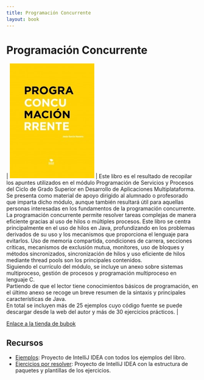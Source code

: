 ```yaml
---
title: Programación Concurrente
layout: book
---
```


# Programación Concurrente 

| ![Programación Concurrente](./img/programacion-concurrente.jpg) | Este libro es el resultado de recopilar los apuntes utilizados en el módulo Programación de Servicios y Procesos del Ciclo de Grado Superior en Desarrollo de Aplicaciones Multiplataforma. Se presenta como material de apoyo dirigido al alumnado o profesorado que imparta dicho módulo, aunque también resultará útil para aquellas personas interesadas en los fundamentos de la programación concurrente.
<br/>
La programación concurrente permite resolver tareas complejas de manera eficiente gracias al uso de hilos o múltiples procesos. Este libro se centra principalmente en el uso de hilos en Java, profundizando en los problemas derivados de su uso y los mecanismos que proporciona el lenguaje para evitarlos. Uso de memoria compartida, condiciones de carrera, secciones críticas, mecanismos de exclusión mutua, monitores, uso de bloques y métodos sincronizados, sincronización de hilos y uso eficiente de hilos mediante thread pools son los principales contenidos.
<br/>
Siguiendo el currículo del módulo, se incluye un anexo sobre sistemas multiproceso, gestión de procesos y programación multiproceso en lenguaje C.
<br/>
Partiendo de que el lector tiene conocimientos básicos de programación, en el último anexo se recoge un breve resumen de la sintaxis y principales características de Java.
<br/>
En total se incluyen más de 25 ejemplos cuyo código fuente se puede descargar desde la web del autor y más de 30 ejercicios prácticos. |

[Enlace a la tienda de bubok](https://www.bubok.es/libros/276469/programacion-concurrente)

## Recursos
- [Ejemplos](): Proyecto de IntelliJ IDEA con todos los ejemplos del libro.
- [Ejercicios por resolver](): Proyecto de IntelliJ IDEA con la estructura de paquetes y plantillas de los ejercicios.